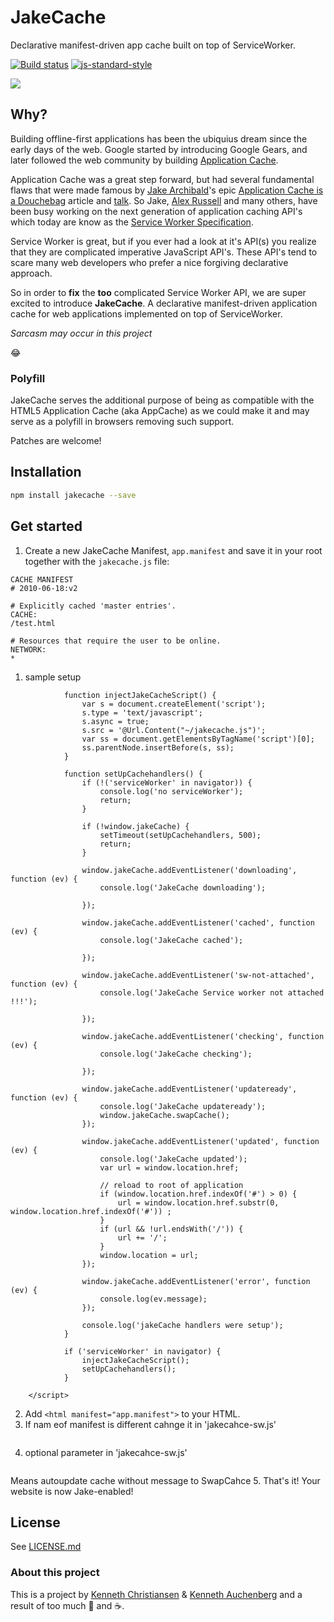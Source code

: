 # JakeCache

Declarative manifest-driven app cache built on top of ServiceWorker.

[![Build status](https://travis-ci.org/kenchris/jakecache.svg?branch=master)](https://travis-ci.org/kenchris/jakecache)
[![js-standard-style](https://img.shields.io/badge/code%20style-standard-brightgreen.svg?style=flat)](https://github.com/feross/standard)

![](https://raw.githubusercontent.com/kenchris/jakecache/master/.jakecache.gif)

## Why?

Building offline-first applications has been the ubiquius dream since the early days of the web. Google started by introducing Google Gears, and later followed the web community by building [Application Cache](https://www.w3.org/TR/2011/WD-html5-20110525/offline.html).

Application Cache was a great step forward, but had several fundamental flaws that were made famous by [Jake Archibald](https://twitter.com/jaffathecake)'s epic [Application Cache is a Douchebag](http://alistapart.com/article/application-cache-is-a-douchebag) article and [talk](https://www.youtube.com/watch?v=cR-TP6jOSQM). So Jake, [Alex Russell](https://twitter.com/slightlylate) and many others, have been busy working on the next generation of application caching API's which today are know as the [Service Worker Specification](https://github.com/slightlyoff/ServiceWorker).

Service Worker is great, but if you ever had a look at it's API(s) you realize that they are complicated imperative JavaScript API's. These API's tend to scare many web developers who prefer a nice forgiving declarative approach.

So in order to **fix** the **too** complicated Service Worker API, we are super excited to introduce **JakeCache**. A declarative manifest-driven application cache for web applications implemented on top of ServiceWorker.

*Sarcasm may occur in this project*

😂

### Polyfill

JakeCache serves the additional purpose of being as compatible with the HTML5 Application Cache (aka AppCache) as we could make it and may serve as a polyfill in browsers removing such support.

Patches are welcome!

## Installation

```bash
npm install jakecache --save
```

## Get started

1. Create a new JakeCache Manifest, `app.manifest` and save it in your root together with the `jakecache.js` file:
```
CACHE MANIFEST
# 2010-06-18:v2

# Explicitly cached 'master entries'.
CACHE:
/test.html

# Resources that require the user to be online.
NETWORK:
*
```

1. sample setup 
```<script>
            function injectJakeCacheScript() {
                var s = document.createElement('script');
                s.type = 'text/javascript';
                s.async = true;
                s.src = '@Url.Content("~/jakecache.js")';
                var ss = document.getElementsByTagName('script')[0];
                ss.parentNode.insertBefore(s, ss);
            }
            
            function setUpCachehandlers() {
                if (!('serviceWorker' in navigator)) {
                    console.log('no serviceWorker');
                    return;
                }

                if (!window.jakeCache) {
                    setTimeout(setUpCachehandlers, 500);
                    return;
                }

                window.jakeCache.addEventListener('downloading', function (ev) {
                    console.log('JakeCache downloading');

                });

                window.jakeCache.addEventListener('cached', function (ev) {
                    console.log('JakeCache cached');

                });

                window.jakeCache.addEventListener('sw-not-attached', function (ev) {
                    console.log('JakeCache Service worker not attached !!!');

                });

                window.jakeCache.addEventListener('checking', function (ev) {
                    console.log('JakeCache checking');

                });

                window.jakeCache.addEventListener('updateready', function (ev) {
                    console.log('JakeCache updateready');
                    window.jakeCache.swapCache();
                });

                window.jakeCache.addEventListener('updated', function (ev) {
                    console.log('JakeCache updated');
                    var url = window.location.href;

                    // reload to root of application
                    if (window.location.href.indexOf('#') > 0) {
                        url = window.location.href.substr(0, window.location.href.indexOf('#')) ;
                    }
                    if (url && !url.endsWith('/')) {
                        url += '/';
                    }
                    window.location = url;
                });

                window.jakeCache.addEventListener('error', function (ev) {
                    console.log(ev.message);
                });

                console.log('jakeCache handlers were setup');
            }

            if ('serviceWorker' in navigator) {
                injectJakeCacheScript();
                setUpCachehandlers();
            }        
            
    </script>
```
2. Add ```<html manifest="app.manifest">``` to your HTML.
3. If nam eof manifest is different cahnge it in 'jakecahce-sw.js'  
```const manifestName = 'app.manifest';
```
4. optional parameter in 'jakecahce-sw.js' 
``` const isAutoUpdate = false;
```
Means  autoupdate cache without message to SwapCahce
5. That's it! Your website is now Jake-enabled!

## License

See [LICENSE.md](https://github.com/kenchris/jakecache/blob/master/LICENSE.md)

### About this project
This is a project by [Kenneth Christiansen](https://twitter.com/kennethrohde) & [Kenneth Auchenberg](https://twitter.com/auchenberg) and a result of too much 🍺 and ☕.
